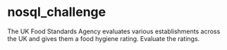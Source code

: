 # nosql_challenge
The UK Food Standards Agency evaluates various establishments across the UK and gives them a food hygiene rating. Evaluate the ratings.
